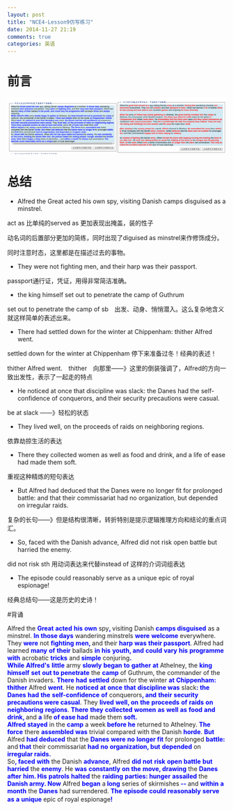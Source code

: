 ```yaml
---
layout: post
title: "NCE4-Lesson9仿写练习"
date: 2014-11-27 21:19
comments: true
categories: 英语
---
```


# 前言

![tu2](/images/NCE/lesson9.png)

<!--more-->


# 总结

* Alfred the Great acted his own spy, visiting Danish camps disguised as a minstrel.  

act as 比单纯的served as 更加表现出掩盖，装的性子

动名词的后置部分更加的简练，同时出现了diguised as minstrel来作修饰成分。

同时注意时态，这里都是在描述过去的事物。

* They were not fighting men, and their harp was their passport. 

passport通行证，凭证，用得非常简洁准确。

*  the king himself set out to penetrate the camp of Guthrum

set out to penetrate the camp of sb　出发、动身、悄悄潜入。这么复杂地含义就这样简单的表述出来。

* There had settled down for the winter at Chippenham: thither Alfred went. 

settled down for the winter at Chippenham 停下来准备过冬！经典的表述！

thither Alfred went.　thither　向那里——》这里的倒装强调了，Alfred的方向一致出发性，表示了一起走的特点

* He noticed at once that discipline was slack: the Danes had the self-confidence of conquerors, and their security precautions were casual. 

be at slack ——》轻松的状态

* They lived well, on the proceeds of raids on neighboring regions.  

依靠劫掠生活的表达

* There they collected women as well as food and drink, and a life of ease had made them soft.

重视这种精炼的短句表达

* But Alfred had deduced that the Danes were no longer fit for prolonged battle: and that their commissariat had no organization, but depended on irregular raids.

复杂的长句——》但是结构很清晰，转折特别是提示逻辑推理方向和结论的重点词汇。

* So, faced with the Danish advance, Alfred did not risk open battle but harried the enemy. 

did not risk sth 用动词表达来代替instead of 这样的介词词组表达

*  The episode could reasonably serve as a unique epic of royal espionage!

经典总结句——这是历史的史诗！


#背诵

Alfred the <span><b><font color="#0000FF">Great</font></b></span> <span><b><font color="#0000FF">acted</font></b></span> <span><b><font color="#0000FF">his</font></b></span> <span><b><font color="#0000FF">own</font></b></span> spy<span><b><font color="#0000FF">, </font></b></span>visiting Danish <span><b><font color="#0000FF">camps disguised</font></b></span> as a minstrel. <span><b><font color="#0000FF">In</font></b></span> <span><b><font color="#0000FF">those days</font></b></span> wandering minstrels <span><b><font color="#0000FF">were</font></b></span> <span><b><font color="#0000FF">welcome</font></b></span> everywhere. They <span><b><font color="#0000FF">were</font></b></span> not <span><b><font color="#0000FF">fighting</font></b></span> <span><b><font color="#0000FF">men, </font></b></span>and their <span><b><font color="#0000FF">harp</font></b></span> <span><b><font color="#0000FF">was</font></b></span> <span><b><font color="#0000FF">their passport</font></b></span>. Alfred had learned <span><b><font color="#0000FF">many</font></b></span> <span><b><font color="#0000FF">of</font></b></span> <span><b><font color="#0000FF">their</font></b></span> ballads <span><b><font color="#0000FF">in</font></b></span> <span><b><font color="#0000FF">his</font></b></span> <span><b><font color="#0000FF">youth, and</font></b></span> <span><b><font color="#0000FF">could</font></b></span> <span><b><font color="#0000FF">vary</font></b></span> <span><b><font color="#0000FF">his</font></b></span> <span><b><font color="#0000FF">programme</font></b></span> <span><b><font color="#0000FF">with</font></b></span> acrobatic <span><b><font color="#0000FF">tricks</font></b></span> and<span><b><font color="#0000FF"> simple</font></b></span> conjuring<span><b><font color="#0000FF">.<br />
    While</font></b></span> <span><b><font color="#0000FF">Alfred's</font></b></span> <span><b><font color="#0000FF">little</font></b></span> army <span><b><font color="#0000FF">slowly</font></b></span> <span><b><font color="#0000FF">began</font></b></span> <span><b><font color="#0000FF">to</font></b></span> <span><b><font color="#0000FF">gather</font></b></span> <span><b><font color="#0000FF">at</font></b></span> Athelney, the <span><b><font color="#0000FF">king</font></b></span> <span><b><font color="#0000FF">himself</font></b></span> <span><b><font color="#0000FF">set</font></b></span> <span><b><font color="#0000FF">out to penetrate</font></b></span> the <span><b><font color="#0000FF">camp</font></b></span> of Guthrum, the commander of the Danish invaders. <span><b><font color="#0000FF">There</font></b></span> <span><b><font color="#0000FF">had</font></b></span> <span><b><font color="#0000FF">settled</font></b></span> down for the winter <span><b><font color="#0000FF">at</font></b></span> <span><b><font color="#0000FF">Chippenham: thither</font></b></span> Alfred <span><b><font color="#0000FF">went</font></b></span>. He <span><b><font color="#0000FF">noticed</font></b></span> <span><b><font color="#0000FF">at</font></b></span> <span><b><font color="#0000FF">once</font></b></span> <span><b><font color="#0000FF">that</font></b></span> <span><b><font color="#0000FF">discipline was</font></b></span> slack<span><b><font color="#0000FF">: the</font></b></span> <span><b><font color="#0000FF">Danes</font></b></span> <span><b><font color="#0000FF">had</font></b></span> <span><b><font color="#0000FF">the</font></b></span> <span><b><font color="#0000FF">self-confidence</font></b></span> <span><b><font color="#0000FF">of</font></b></span> conquerors<span><b><font color="#0000FF">, and</font></b></span> <span><b><font color="#0000FF">their</font></b></span> <span><b><font color="#0000FF">security</font></b></span> <span><b><font color="#0000FF">precautions were casual</font></b></span>. They <span><b><font color="#0000FF">lived</font></b></span> <span><b><font color="#0000FF">well, on</font></b></span> <span><b><font color="#0000FF">the</font></b></span> <span><b><font color="#0000FF">proceeds</font></b></span> <span><b><font color="#0000FF">of</font></b></span> <span><b><font color="#0000FF">raids</font></b></span> <span><b><font color="#0000FF">on</font></b></span> <span><b><font color="#0000FF">neighboring</font></b></span> <span><b><font color="#0000FF">regions</font></b></span>. <span><b><font color="#0000FF">There</font></b></span> <span><b><font color="#0000FF">they</font></b></span> <span><b><font color="#0000FF">collected</font></b></span> <span><b><font color="#0000FF">women</font></b></span> <span><b><font color="#0000FF">as</font></b></span> <span><b><font color="#0000FF">well</font></b></span> <span><b><font color="#0000FF">as</font></b></span> <span><b><font color="#0000FF">food</font></b></span> <span><b><font color="#0000FF">and</font></b></span> <span><b><font color="#0000FF">drink, </font></b></span>and <span><b><font color="#0000FF">a</font></b></span> life<span><b><font color="#0000FF"> of ease had</font></b></span> made them <span><b><font color="#0000FF">soft.<br />
    Alfred</font></b></span> <span><b><font color="#0000FF">stayed</font></b></span> in the <span><b><font color="#0000FF">camp</font></b></span> a week<span><b><font color="#0000FF"> before he</font></b></span> returned to Athelney. <span><b><font color="#0000FF">The</font></b></span> <span><b><font color="#0000FF">force</font></b></span> there <span><b><font color="#0000FF">assembled</font></b></span> <span><b><font color="#0000FF">was</font></b></span> trivial compared with the Danish <span><b><font color="#0000FF">horde</font></b></span>. <span><b><font color="#0000FF">But </font></b></span>Alfred <span><b><font color="#0000FF">had deduced</font></b></span> that the <span><b><font color="#0000FF">Danes</font></b></span> <span><b><font color="#0000FF">were</font></b></span> <span><b><font color="#0000FF">no</font></b></span> <span><b><font color="#0000FF">longer fit</font></b></span> for prolonged <span><b><font color="#0000FF">battle: </font></b></span>and<span><b><font color="#0000FF"> that</font></b></span> their commissariat <span><b><font color="#0000FF">had</font></b></span> <span><b><font color="#0000FF">no</font></b></span> <span><b><font color="#0000FF">organization, but</font></b></span> <span><b><font color="#0000FF">depended</font></b></span> on <span><b><font color="#0000FF">irregular raids.<br />
    </font></b></span>So<span><b><font color="#0000FF">, faced</font></b></span> <span><b><font color="#0000FF">with</font></b></span> the Danish <span><b><font color="#0000FF">advance</font></b></span>, Alfred <span><b><font color="#0000FF">did</font></b></span> <span><b><font color="#0000FF">not</font></b></span> <span><b><font color="#0000FF">risk</font></b></span> <span><b><font color="#0000FF">open</font></b></span> <span><b><font color="#0000FF">battle</font></b></span> <span><b><font color="#0000FF">but</font></b></span> <span><b><font color="#0000FF">harried</font></b></span> the <span><b><font color="#0000FF">enemy</font></b></span>. He <span><b><font color="#0000FF">was</font></b></span> <span><b><font color="#0000FF">constantly</font></b></span> <span><b><font color="#0000FF">on</font></b></span> <span><b><font color="#0000FF">the</font></b></span> <span><b><font color="#0000FF">move, drawing</font></b></span> the <span><b><font color="#0000FF">Danes</font></b></span> <span><b><font color="#0000FF">after</font></b></span> <span><b><font color="#0000FF">him. His</font></b></span> <span><b><font color="#0000FF">patrols</font></b></span> <span><b><font color="#0000FF">halted</font></b></span> the <span><b><font color="#0000FF">raiding</font></b></span> <span><b><font color="#0000FF">parties: hunger</font></b></span> <span><b><font color="#0000FF">assailed</font></b></span> the <span><b><font color="#0000FF">Danish army. Now</font></b></span> Alfred <span><b><font color="#0000FF">began</font></b></span> a<span><b><font color="#0000FF"> long</font></b></span> series of skirmishes<span><b><font color="#0000FF"> -- </font></b></span>and <span><b><font color="#0000FF">within</font></b></span> <span><b><font color="#0000FF">a</font></b></span> <span><b><font color="#0000FF">month</font></b></span> the <span><b><font color="#0000FF">Danes</font></b></span> had surrendered. <span><b><font color="#0000FF">The</font></b></span> <span><b><font color="#0000FF">episode</font></b></span> <span><b><font color="#0000FF">could</font></b></span> <span><b><font color="#0000FF">reasonably</font></b></span> <span><b><font color="#0000FF">serve</font></b></span> <span><b><font color="#0000FF">as</font></b></span> <span><b><font color="#0000FF">a</font></b></span> <span><b><font color="#0000FF">unique</font></b></span> epic of royal espionage<span><b><font color="#0000FF">!</font></b></span>　


